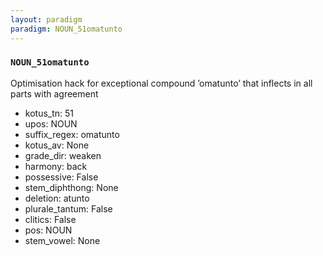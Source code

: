 ```yaml
---
layout: paradigm
paradigm: NOUN_51omatunto
---
```

### ` NOUN_51omatunto `

Optimisation hack for exceptional compound ’omatunto’ that inflects in all parts with agreement
* kotus_tn: 51
* upos: NOUN
* suffix_regex: omatunto
* kotus_av: None
* grade_dir: weaken
* harmony: back
* possessive: False
* stem_diphthong: None
* deletion: atunto
* plurale_tantum: False
* clitics: False
* pos: NOUN
* stem_vowel: None
